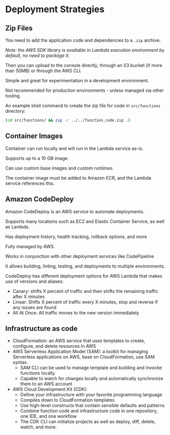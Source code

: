 # Deployment Strategies

## Zip Files

You need to add the application code and dependencies to a `.zip` archive.

*Note: the AWS SDK library is available in Lambda execution environment by default, no need to package it.*

Then you can upload to the console directly, through an S3 bucket (if more than 50MB) or through the AWS CLI.

Simple and great for experimentation in a development environment.

Not recommended for production environments - unless managed via other tooling.

An example shell command to create the zip file for code in `src/functions` directory:
```sh
(cd src/functions/ && zip -r ../../function_code.zip .)
```


## Container Images

Container can run locally and will run in the Lambda service as-is.

Supports up to a 10 GB image.

Can use custom base images and custom runtimes.

The container image must be added to Amazon ECR, and the Lambda service references this.


## Amazon CodeDeploy

Amazon CodeDeploy is an AWS service to automate deployments.

Supports many locations such as EC2 and Elastic Container Service, as well as Lambda.

Has deployment history, health tracking, rollback options, and more

Fully managed by AWS.

Works in conjunction with other deployment services like CodePipeline

It allows building, linting, testing, and deployments to multiple environments.

CodeDeploy has different deployment options for AWS Lambda
that makes use of versions and aliases:
- Canary: shifts X percent of traffic and then shifts the remaining traffic after X minutes
- Linear: Shifts X percent of traffic every X minutes, stop and reverse if any issues are found
- All At Once: All traffic moves to the new version immediately


## Infrastructure as code

- CloudFormation: an AWS service that uses templates to create, configure, and delete resources in AWS
- AWS Serverless Application Model (SAM): a toolkit for managing Serverless applications on AWS, base on CloudFormation, use SAM syntax.
  - SAM CLI can be used to manage template and building and invocke functions locally.
  - Capable to watch for changes locally and automatically synchronize them to an AWS account
- AWS Cloud Development Kit (CDK):
  - Define your infrastructure with your favorite programming language
  - Compiles down to CloudFormation templates
  - Use high-level constructs that contain sensible defaults and patterns
  - Combine function code and infrastructure code in one repository, one IDE, and one workflow
  - The CDK CLI can initialize projects as well as deploy, diff, delete, watch, and more.